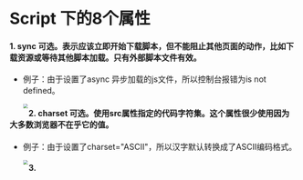 # Script 下的8个属性

#### 1. sync 可选。表示应该立即开始下载脚本，但不能阻止其他页面的动作，比如下载资源或等待其他脚本加载。只有外部脚本文件有效。

+ 例子：由于设置了async 异步加载的js文件，所以控制台报错为is not defined。

  <img src="/Users/xuyang/Documents/md/web/script标签下的8个属性/async/img1.png" style="zoom:50%" align="left" />

#### 2. charset 可选。使用src属性指定的代码字符集。这个属性很少使用因为大多数浏览器不在乎它的值。

+ 例子：由于设置了charset="ASCII"，所以汉字默认转换成了ASCII编码格式。

  <img src="/Users/xuyang/Documents/md/web/script标签下的8个属性/async/img2.png" style="zoom:50%" align="left" />

#### 3. 



